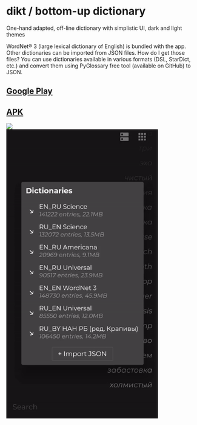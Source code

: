 # dikt / bottom-up dictionary

One-hand adapted, off-line dictionary with simplistic UI, dark and light themes

WordNet® 3 (large lexical dictionary of English) is bundled with the app. Other dictionaries can be imported from JSON files. How do I get those files? You can use dictionaries available in various formats (DSL, StarDict, etc.) and convert them using PyGlossary free tool (available on GitHub) to JSON.

## [Google Play](https://play.google.com/store/apps/details?id=com.saplin.dikt) 
## [APK](https://github.com/maxim-saplin/dikt/releases/download/1.0.1/dikt.apk)
 


<img align="left" src="https://raw.githubusercontent.com/maxim-saplin/dikt/master/1.gif" width="400">
<img align="left" src="https://raw.githubusercontent.com/maxim-saplin/dikt/master/2.gif" width="400">
